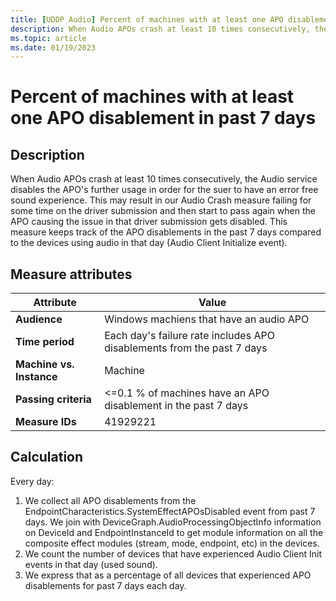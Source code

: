 ```yaml
---
title: [UDDP Audio] Percent of machines with at least one APO disablement in past seven days
description: When Audio APOs crash at least 10 times consecutively, the Audio service disables the APO's further usage in order for the suer to have an error free sound experience. This may result in our Audio Crash measure failing for some time on the driver submission and then start to pass again when the APO causing the issue in that driver submission gets disabled. This measure keeps track of the APO disablements in the past 7 days compared to the devices using audio in that day (Audio Client Initialize event)
ms.topic: article
ms.date: 01/19/2023
---
```


# Percent of machines with at least one APO disablement in past 7 days

## Description

When Audio APOs crash at least 10 times consecutively, the Audio service disables the APO's further usage in order for the suer to have an error free sound experience. This may result in our Audio Crash measure failing for some time on the driver submission and then start to pass again when the APO causing the issue in that driver submission gets disabled. This measure keeps track of the APO disablements in the past 7 days compared to the devices using audio in that day (Audio Client Initialize event).
## Measure attributes

|Attribute|Value|
|----|----|
|**Audience**|Windows machiens that have an audio APO|
|**Time period**|Each day's failure rate includes APO disablements from the past 7 days|
|**Machine vs. Instance**|Machine|
|**Passing criteria**|<=0.1 % of machines have an APO disablement in the past 7 days|
|**Measure IDs**|41929221|

## Calculation

Every day:
1. We collect all APO disablements from the EndpointCharacteristics.SystemEffectAPOsDisabled event from past 7 days. We join with DeviceGraph.AudioProcessingObjectInfo information on DeviceId and EndpointInstanceId to get module information on all the composite effect modules (stream, mode, endpoint, etc) in the devices.
2. We count the number of devices that have experienced Audio Client Init events in that day (used sound).
3. We express that as a percentage of all devices that experienced APO disablements for past 7 days each day.